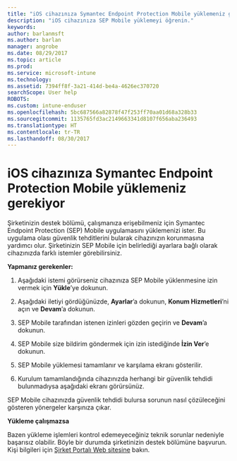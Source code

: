```yaml
---
title: "iOS cihazınıza Symantec Endpoint Protection Mobile yüklemeniz gerekiyor | Microsoft Docs"
description: "iOS cihazınıza SEP Mobile yüklemeyi öğrenin."
keywords: 
author: barlanmsft
ms.author: barlan
manager: angrobe
ms.date: 08/29/2017
ms.topic: article
ms.prod: 
ms.service: microsoft-intune
ms.technology: 
ms.assetid: 7394ff8f-3a21-414d-be4a-4626ec370720
searchScope: User help
ROBOTS: 
ms.custom: intune-enduser
ms.openlocfilehash: 5bc687566a82878f47f253ff70aa01d68a328b33
ms.sourcegitcommit: 1135765fd3ac2149663341d8107f656aba236493
ms.translationtype: HT
ms.contentlocale: tr-TR
ms.lasthandoff: 08/30/2017
---
```

# <a name="you-need-to-install-symantec-endpoint-protection-mobile-on-your-ios-device"></a>iOS cihazınıza Symantec Endpoint Protection Mobile yüklemeniz gerekiyor

Şirketinizin destek bölümü, çalışmanıza erişebilmeniz için Symantec Endpoint Protection (SEP) Mobile uygulamasını yüklemenizi ister. Bu uygulama olası güvenlik tehditlerini bularak cihazınızın korunmasına yardımcı olur. Şirketinizin SEP Mobile için belirlediği ayarlara bağlı olarak cihazınızda farklı istemler görebilirsiniz.

**Yapmanız gerekenler:**

1.  Aşağıdaki istemi görürseniz cihazınıza SEP Mobile yüklenmesine izin vermek için **Yükle**’ye dokunun.

  <!--![Tap install to install Skycure](./media/ios-mtd-install-app-request.png)-->

2. Aşağıdaki iletiyi gördüğünüzde, **Ayarlar**’a dokunun, **Konum Hizmetleri**’ni açın ve **Devam**’a dokunun.

  <!--![Tap Settings and then Location Services](./media/ios-skycure-allow-location-services.png)-->

3. SEP Mobile tarafından istenen izinleri gözden geçirin ve **Devam**’a dokunun.

4. SEP Mobile size bildirim göndermek için izin istediğinde **İzin Ver**’e dokunun.

  <!--![Tap Settings and then Location Services](./media/ios-skycure-allow-notifications.png)-->

5. SEP Mobile yüklemesi tamamlanır ve karşılama ekranı gösterilir.

  <!--![Skycure welcome screen, which displays a short explanation of what Skycure is and presents the option to continue.](./media/ios-skycure-welcome-screen.png)-->

6. Kurulum tamamlandığında cihazınızda herhangi bir güvenlik tehdidi bulunmadıysa aşağıdaki ekranı görürsünüz.

  <!--![Skycure found no security threats](./media/ios-skycure-no-threats-found.png)-->

SEP Mobile cihazınızda güvenlik tehdidi bulursa sorunun nasıl çözüleceğini gösteren yönergeler karşınıza çıkar.

**Yükleme çalışmazsa**

Bazen yükleme işlemleri kontrol edemeyeceğiniz teknik sorunlar nedeniyle başarısız olabilir. Böyle bir durumda şirketinizin destek bölümüne başvurun. Kişi bilgileri için [Şirket Portalı Web sitesine](http://portal.manage.microsoft.com) bakın.
